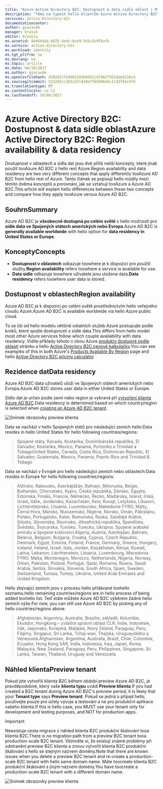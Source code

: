 ```yaml
---
title: "Azure Active Directory B2C: Dostupnost & data sídle oblast | Microsoft Docs"
description: "Téma na typech hello klientům Azure Active Directory B2C"
services: active-directory-b2c
documentationcenter: 
author: gsacavdm
manager: krassk
editor: bryanla
ms.assetid: 8a0644da-b825-4edc-8ce9-541c3c976afb
ms.service: active-directory-b2c
ms.workload: identity
ms.tgt_pltfrm: na
ms.devlang: na
ms.topic: article
ms.date: 04/10/2017
ms.author: gsacavdm
ms.openlocfilehash: d382921fe9d62183b6d52c47d62f952dabd116c4
ms.sourcegitcommit: 523283cc1b3c37c428e77850964dc1c33742c5f0
ms.translationtype: MT
ms.contentlocale: cs-CZ
ms.lasthandoff: 10/06/2017
---
```

# <a name="azure-active-directory-b2c-region-availability--data-residency"></a><span data-ttu-id="ab5e7-103">Azure Active Directory B2C: Dostupnost & data sídle oblast</span><span class="sxs-lookup"><span data-stu-id="ab5e7-103">Azure Active Directory B2C: Region availability & data residency</span></span>
<span data-ttu-id="ab5e7-104">Dostupnost v oblastech a sídla dat jsou dvě příliš neliší koncepty, které jinak použít tooAzure AD B2C z hello rest Azure.</span><span class="sxs-lookup"><span data-stu-id="ab5e7-104">Region availability and data residency are two very different concepts that apply differently tooAzure AD B2C from hello rest of Azure.</span></span> <span data-ttu-id="ab5e7-105">Tento článek se popisují hello rozdíly mezi těmito dvěma konceptů a porovnání, jak se vztahují tooAzure a Azure AD B2C.</span><span class="sxs-lookup"><span data-stu-id="ab5e7-105">This article will explain hello differences between these two concepts and compare how they apply tooAzure versus Azure AD B2C.</span></span>

## <a name="summary"></a><span data-ttu-id="ab5e7-106">Souhrn</span><span class="sxs-lookup"><span data-stu-id="ab5e7-106">Summary</span></span>
<span data-ttu-id="ab5e7-107">Azure AD B2C je **všeobecně dostupná po celém světě** s hello možností pro **sídle data ve Spojených státech amerických nebo Evropa**.</span><span class="sxs-lookup"><span data-stu-id="ab5e7-107">Azure AD B2C is **generally available worldwide** with hello option for **data residency in United States or Europe**.</span></span>

## <a name="concepts"></a><span data-ttu-id="ab5e7-108">Koncepty</span><span class="sxs-lookup"><span data-stu-id="ab5e7-108">Concepts</span></span>
* <span data-ttu-id="ab5e7-109">**Dostupnost v oblastech** odkazuje toowhere je k dispozici pro použití služby.</span><span class="sxs-lookup"><span data-stu-id="ab5e7-109">**Region availability** refers toowhere a service is available for use.</span></span>
* <span data-ttu-id="ab5e7-110">**Data sídle** odkazuje toowhere uživatele jsou uložena data.</span><span class="sxs-lookup"><span data-stu-id="ab5e7-110">**Data residency** refers toowhere user data is stored.</span></span>

## <a name="region-availability"></a><span data-ttu-id="ab5e7-111">Dostupnost v oblastech</span><span class="sxs-lookup"><span data-stu-id="ab5e7-111">Region availability</span></span>
<span data-ttu-id="ab5e7-112">Azure AD B2C je k dispozici po celém světě prostřednictvím hello veřejného cloudu Azure.</span><span class="sxs-lookup"><span data-stu-id="ab5e7-112">Azure AD B2C is available worldwide via hello Azure public cloud.</span></span> 

<span data-ttu-id="ab5e7-113">To se liší od hello modelu většině ostatních služeb Azure postupujte podle kroků, které spojte dostupnosti s sídle data.</span><span class="sxs-lookup"><span data-stu-id="ab5e7-113">This differs from hello model most other Azure services follow which couple availability with data residency.</span></span> <span data-ttu-id="ab5e7-114">Vidíte příklady tohoto v obou Azure [produkty dostupné podle oblasti](https://azure.microsoft.com/regions/services/) stránku a hello [Active Directory B2C cenové kalkulačky](https://azure.microsoft.com/pricing/details/active-directory-b2c/).</span><span class="sxs-lookup"><span data-stu-id="ab5e7-114">You can see examples of this in both Azure's [Products Available By Region](https://azure.microsoft.com/regions/services/) page and hello [Active Directory B2C pricing calculator](https://azure.microsoft.com/pricing/details/active-directory-b2c/).</span></span>

## <a name="data-residency"></a><span data-ttu-id="ab5e7-115">Rezidence dat</span><span class="sxs-lookup"><span data-stu-id="ab5e7-115">Data residency</span></span>
<span data-ttu-id="ab5e7-116">Azure AD B2C data uživatelů uloží ve Spojených státech amerických nebo Evropa.</span><span class="sxs-lookup"><span data-stu-id="ab5e7-116">Azure AD B2C stores user data in either United States or Europe.</span></span>

<span data-ttu-id="ab5e7-117">Sídlo dat je určen podle zemi nebo region je vybraná při [vytvoření klienta Azure AD B2C](active-directory-b2c-get-started.md).</span><span class="sxs-lookup"><span data-stu-id="ab5e7-117">Data residency is determined based on which country/region is selected when [creating an Azure AD B2C tenant](active-directory-b2c-get-started.md).</span></span>

![Snímek obrazovky preview klienta](./media/active-directory-b2c-reference-tenant-type/data-residency-b2c-tenant.png)

<span data-ttu-id="ab5e7-119">Data se nachází v hello Spojených států pro následující zemích hello:</span><span class="sxs-lookup"><span data-stu-id="ab5e7-119">Data resides in hello United States for hello following countries/regions:</span></span>

> <span data-ttu-id="ab5e7-120">Spojené státy, Kanada, Kostarika, Dominikánská republika, El Salvador, Kostarika, Mexico, Panama, Portoriko a Trinidad a Tobago</span><span class="sxs-lookup"><span data-stu-id="ab5e7-120">United States, Canada, Costa Rica, Dominican Republic, El Salvador, Guatemala, Mexico, Panama, Puerto Rico and Trinidad & Tobago</span></span>

<span data-ttu-id="ab5e7-121">Data se nachází v Evropě pro hello následující zemích nebo oblastech:</span><span class="sxs-lookup"><span data-stu-id="ab5e7-121">Data resides in Europe for hello following countries/regions:</span></span>

> <span data-ttu-id="ab5e7-122">Alžírsko, Rakousko, Ázerbájdžán, Bahrajn, Běloruska, Belgie, Bulharsko, Chorvatsko, Kypru, Česká republika, Dánsko, Egypta, Estonska, Finsko, Francie, Německo, Řecko, Maďarska, Island, Irská, Izrael, Itálie, Jordánsko, Kazachstán, Keni, Kuvajt, Lotyšska, Libanon, Lichtenštejnsko, Lituania, Lucembursko, Makedonie FYRO, Malty, Černá Hora, Maroko, Nizozemsko, Nigérie, Norsko, Omán, Pákistánu, Polsko, Portugalsko, Katar, Rumunska, Ruska, Saúdská Arábie, Srbsko, Slovenska, Slovinsko, Jihoafrická republika, Španělsko, Švédsko, Švýcarska, Tunisko, Turecko, Ukrajina, Spojené arabské emiráty a Spojené království.</span><span class="sxs-lookup"><span data-stu-id="ab5e7-122">Algeria, Austria, Azerbaijan, Bahrain, Belarus, Belgium, Bulgaria, Croatia, Cyprus, Czech Republic, Denmark, Egypt, Estonia, Finland, France, Germany, Greece, Hungary, Iceland, Ireland, Israel, Italy, Jordan, Kazakhstan, Kenya, Kuwait, Lativa, Lebanon, Liechtenstein, Lituania, Luxembourg, Macedonia FYRO, Malta, Montenegro, Morocco, Netherlands, Nigeria, Norway, Oman, Pakistan, Poland, Portugal, Qatar, Romania, Russia, Saudi Arabia, Serbia, Slovakia, Slovenia, South Africa, Spain, Sweden, Switzerland, Tunisia, Turkey, Ukraine, United Arab Emirates and United Kingdom.</span></span>

<span data-ttu-id="ab5e7-123">Hello zbývající zemích jsou v procesu hello přidávané toohello seznamu.</span><span class="sxs-lookup"><span data-stu-id="ab5e7-123">hello remaining countries/regions are in hello process of being added toohello list.</span></span>  <span data-ttu-id="ab5e7-124">Teď stále můžete Azure AD B2C výběrem žádné hello zemích výše.</span><span class="sxs-lookup"><span data-stu-id="ab5e7-124">For now, you can still use Azure AD B2C by picking any of hello countries/regions above.</span></span>

> <span data-ttu-id="ab5e7-125">Afghánistán, Argentiny, Austrálie, Brazílie, základě, Kolumbie, Ekvádor, Hongkong – zvláštní správní oblast ČLR, Indie, Indonésie, Irák, Japonsko, Korejská, Malajsie, Nový Zéland, Paraguay, Peru, Filipíny, Singapur, Srí Lanka, Tchaj-wan, Thajska, Uruguayského a Venezuela.</span><span class="sxs-lookup"><span data-stu-id="ab5e7-125">Afghanistan, Argentina, Australia, Brazil, Chile, Colombia, Ecuador, Hong Kong SAR, India, Indonesia, Iraq, Japan, Korea, Malaysia, New Zealand, Paraguay, Peru, Philippines, Singapore, Sri Lanka, Taiwan, Thailand, Uruguay and Venezuela.</span></span>

## <a name="preview-tenant"></a><span data-ttu-id="ab5e7-126">Náhled klienta</span><span class="sxs-lookup"><span data-stu-id="ab5e7-126">Preview tenant</span></span>
<span data-ttu-id="ab5e7-127">Pokud jste vytvořili klienta B2C během období preview Azure AD B2C, je pravděpodobné, který vaše **klienta typu** uvádí **Preview klienta**.</span><span class="sxs-lookup"><span data-stu-id="ab5e7-127">If you had created a B2C tenant during Azure AD B2C's preview period, it is likely that your **Tenant type** says **Preview tenant**.</span></span> <span data-ttu-id="ab5e7-128">Pokud se jedná o případ hello, používejte pouze pro účely vývoje a testování a ne pro produkční aplikace vašeho klienta.</span><span class="sxs-lookup"><span data-stu-id="ab5e7-128">If this is hello case, you MUST use your tenant only for development and testing purposes, and NOT for production apps.</span></span>

> [!IMPORTANT]
> <span data-ttu-id="ab5e7-129">Neexistuje cesta migrace z náhled klienta B2C produkční škálování tooa klienta B2C.</span><span class="sxs-lookup"><span data-stu-id="ab5e7-129">There is no migration path from a preview B2C tenant tooa production-scale B2C tenant.</span></span> <span data-ttu-id="ab5e7-130">Všimněte si, že existují známé problémy při odstranění preview B2C klienta a znovu vytvořit klienta B2C produkční škálování s hello se stejným názvem domény.</span><span class="sxs-lookup"><span data-stu-id="ab5e7-130">Note that there are known issues when you delete a preview B2C tenant and re-create a production-scale B2C tenant with hello same domain name.</span></span> <span data-ttu-id="ab5e7-131">Máte toocreate klienta B2C produkční škálování s jiným názvem domény.</span><span class="sxs-lookup"><span data-stu-id="ab5e7-131">You have toocreate a production-scale B2C tenant with a different domain name.</span></span>


![Snímek obrazovky preview klienta](./media/active-directory-b2c-reference-tenant-type/preview-b2c-tenant.png)
